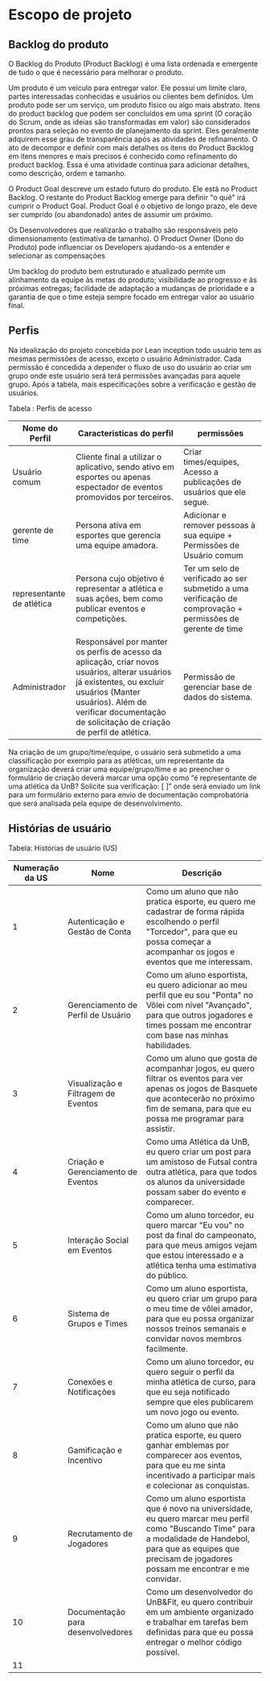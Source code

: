 # Escopo de projeto

## Backlog do produto

O Backlog do Produto (Product Backlog) é uma lista ordenada e emergente de tudo o que é necessário para melhorar o produto.

Um produto é um veículo para entregar valor. Ele possui um limite claro, partes interessadas conhecidas e usuários ou clientes bem definidos. Um produto pode ser um serviço, um produto físico ou algo mais abstrato.
Itens do product backlog que podem ser concluídos em uma sprint (O coração do Scrum, onde as ideias são transformadas em valor) são considerados prontos para seleção no evento de planejamento da sprint.
Eles geralmente adquirem esse grau de transparência após as atividades de refinamento. O ato de decompor e definir com mais detalhes os itens do Product Backlog em itens menores e mais precisos é conhecido como refinamento do product backlog. Essa é uma atividade contínua para adicionar detalhes, como descrição, ordem e tamanho.

O Product Goal descreve um estado futuro do produto. Ele está no Product Backlog. O restante do Product Backlog emerge para definir "o quê" irá cumprir o Product Goal. Product Goal é o objetivo de longo prazo, ele deve ser cumprido (ou abandonado) antes de assumir um próximo.

Os Desenvolvedores que realizarão o trabalho são responsáveis pelo dimensionamento (estimativa de tamanho). O Product Owner (Dono do Produto) pode influenciar os Developers ajudando-os a entender e selecionar as compensações

Um backlog do produto bem estruturado e atualizado permite um alinhamento da equipe às metas do produto; visibilidade ao progresso e às próximas entregas; facilidade de adaptação a mudanças de prioridade e a garantia de que o time esteja sempre focado em entregar valor ao usuário final.

## Perfis

Na idealização do projeto concebida por Lean inception todo usuário tem as mesmas permissões de acesso, exceto o usuário Administrador. Cada permissão é concedida a depender o fluxo de uso do usuário ao criar um grupo onde este usuário será terá permissões avançadas para aquele grupo. Após a tabela, mais especificações sobre a verificação e gestão de usuários.  

Tabela : Perfis de acesso 

| Nome do Perfil | Caracteristicas do perfil | permissões |
| --- | --- | --- |
| Usuário comum  | Cliente final a utilizar o aplicativo, sendo ativo em esportes ou apenas espectador de eventos promovidos por terceiros.  | Criar times/equipes, Acesso a publicações de usuários que ele segue.  |
| gerente de time  | Persona ativa em esportes que gerencia uma equipe amadora.  | Adicionar e remover pessoas à sua equipe + Permissões de Usuário comum  |    
| representante de atlética  | Persona cujo objetivo é representar a atlética e suas ações, bem como publicar eventos e competições.  | Ter um selo de verificado ao ser submetido a uma verificação de comprovação + permissões de gerente de time  |
| Administrador  | Responsável por manter os perfis de acesso da aplicação, criar novos usuários, alterar usuários já existentes, ou excluir usuários (Manter usuários). Além de verificar documentação de solicitação de criação de perfil de atlética.  | Permissão de gerenciar base de dados do sistema.  |


Na criação de um grupo/time/equipe, o usuário será submetido a uma classificação por exemplo para as atléticas, um representante da organização deverá criar uma equipe/grupo/time e ao preencher o formulário de criação deverá marcar uma opção como “é representante de uma atlética da UnB? Solicite sua verificação: [ ]” onde será enviado um link para um formulário externo para envio de documentação comprobatória que será analisada pela equipe de desenvolvimento. 

## Histórias de usuário

Tabela: Histórias de usuário (US)

| Numeração da US | Nome                           | Descrição                                                                                                                                   |
|-----------------|--------------------------------|---------------------------------------------------------------------------------------------------------------------------------------------|
| 1               | Autenticação e Gestão de Conta | Como um aluno que não pratica esporte, eu quero me cadastrar de forma rápida escolhendo o perfil "Torcedor", para que eu possa começar a acompanhar os jogos e eventos que me interessam. |
| 2               | Gerenciamento de Perfil de Usuário | Como um aluno esportista, eu quero adicionar ao meu perfil que eu sou "Ponta" no Vôlei com nível "Avançado", para que outros jogadores e times possam me encontrar com base nas minhas habilidades. |
| 3               | Visualização e Filtragem de Eventos | Como um aluno que gosta de acompanhar jogos, eu quero filtrar os eventos para ver apenas os jogos de Basquete que acontecerão no próximo fim de semana, para que eu possa me programar para assistir. |
| 4               | Criação e Gerenciamento de Eventos | Como uma Atlética da UnB, eu quero criar um post para um amistoso de Futsal contra outra atlética, para que todos os alunos da universidade possam saber do evento e comparecer. |
| 5               | Interação Social em Eventos    | Como um aluno torcedor, eu quero marcar "Eu vou" no post da final do campeonato, para que meus amigos vejam que estou interessado e a atlética tenha uma estimativa do público. |
| 6               | Sistema de Grupos e Times      | Como um aluno esportista, eu quero criar um grupo para o meu time de vôlei amador, para que eu possa organizar nossos treinos semanais e convidar novos membros facilmente. |
| 7               | Conexões e Notificações        | Como um aluno torcedor, eu quero seguir o perfil da minha atlética de curso, para que eu seja notificado sempre que eles publicarem um novo jogo ou evento. |
| 8               | Gamificação e Incentivo        | Como um aluno que não pratica esporte, eu quero ganhar emblemas por comparecer aos eventos, para que eu me sinta incentivado a participar mais e colecionar as conquistas. |
| 9               | Recrutamento de Jogadores      | Como um aluno esportista que é novo na universidade, eu quero marcar meu perfil como "Buscando Time" para a modalidade de Handebol, para que as equipes que precisam de jogadores possam me encontrar e me convidar. |
| 10              | Documentação para desenvolvedores | Como um desenvolvedor do UnB&Fit, eu quero contribuir em um ambiente organizado e trabalhar em tarefas bem definidas para que eu possa entregar o melhor código possível. |
| 11              |                                |                                                                                                                                             |

